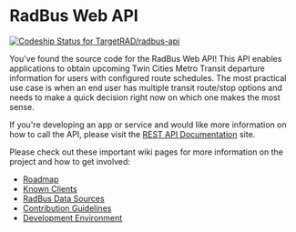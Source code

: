 # RadBus Web API

[ ![Codeship Status for TargetRAD/radbus-api](https://www.codeship.io/projects/1f8c7e60-c700-0131-5428-0277a4446f20/status)](https://www.codeship.io/projects/22112)

You've found the source code for the RadBus Web API!  This API enables applications to obtain upcoming Twin Cities Metro Transit departure information for users with configured route schedules. The most practical use case is when an end user has multiple transit route/stop options and needs to make a quick decision right now on which one makes the most sense.

If you're developing an app or service and would like more information on how to call the API, please visit the [REST API Documentation](http://dev.radbus.io/) site.

Please check out these important wiki pages for more information on the project and how to get involved:
* [Roadmap](https://github.com/TargetRAD/radbus-api/wiki/Roadmap)
* [Known Clients](https://github.com/TargetRAD/radbus-api/wiki/Known-Clients)
* [RadBus Data Sources](https://github.com/TargetRAD/radbus-api/wiki/RadBus-Data-Sources)
* [Contribution Guidelines](https://github.com/TargetRAD/radbus-api/wiki/Contribution-Guidelines)
* [Development Environment](https://github.com/TargetRAD/radbus-api/wiki/Development-Environment)
